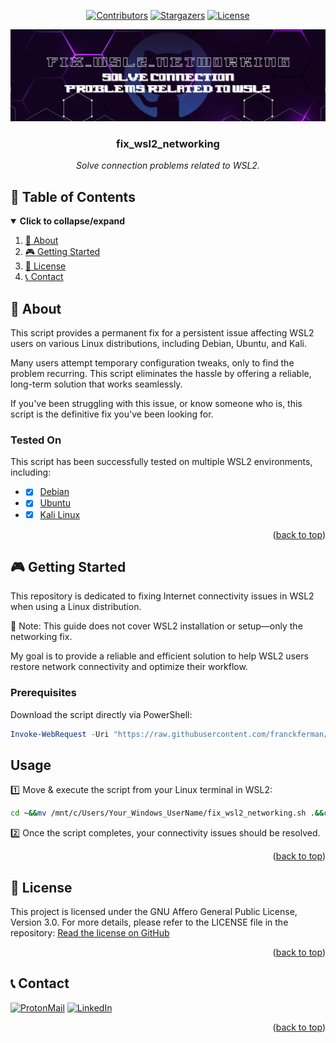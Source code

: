 <div id="top" align="center">

<!-- Shields Header -->
[![Contributors][contributors-shield]](https://github.com/franckferman/fix_wsl2_networking/graphs/contributors)
[![Stargazers][stars-shield]](https://github.com/franckferman/fix_wsl2_networking/stargazers)
[![License][license-shield]](https://github.com/franckferman/fix_wsl2_networking/blob/stable/LICENSE)

<!-- Logo -->
<a href="https://github.com/franckferman/fix_wsl2_networking">
  <img src="https://raw.githubusercontent.com/franckferman/fix_wsl2_networking/stable/docs/github/graphical_resources/banner-fix_wsl2_networking.jpg" alt="banner-fix_wsl2_networking" width="auto" height="auto">
</a>

<!-- Title & Tagline -->
<h3 align="center">fix_wsl2_networking</h3>
<p align="center">
    <em>Solve connection problems related to WSL2.</em>
    <br>
</p>

</div>

## 📜 Table of Contents

<details open>
  <summary><strong>Click to collapse/expand</strong></summary>
  <ol>
    <li><a href="#-about">📖 About</a></li>
    <li><a href="#-getting-started">🎮 Getting Started</a></li>
    <li><a href="#-license">📜 License</a></li>
    <li><a href="#-contact">📞 Contact</a></li>
  </ol>
</details>

## 📖 About

This script provides a permanent fix for a persistent issue affecting WSL2 users on various Linux distributions, including Debian, Ubuntu, and Kali.

Many users attempt temporary configuration tweaks, only to find the problem recurring. This script eliminates the hassle by offering a reliable, long-term solution that works seamlessly.

If you've been struggling with this issue, or know someone who is, this script is the definitive fix you've been looking for.

### Tested On

This script has been successfully tested on multiple WSL2 environments, including:

* - [x] [Debian](https://www.microsoft.com/en-us/p/debian/9msvkqc78pk6)
* - [x] [Ubuntu](https://www.microsoft.com/en-us/p/ubuntu/9pdxgncfsczv)
* - [x] [Kali Linux](https://www.microsoft.com/en-us/p/kali-linux/9pkr34tncv07)

<p align="right">(<a href="#top">back to top</a>)</p>

## 🎮 Getting Started

This repository is dedicated to fixing Internet connectivity issues in WSL2 when using a Linux distribution.

📌 Note: This guide does not cover WSL2 installation or setup—only the networking fix.

My goal is to provide a reliable and efficient solution to help WSL2 users restore network connectivity and optimize their workflow.

### Prerequisites

Download the script directly via PowerShell:

```PowerShell
Invoke-WebRequest -Uri "https://raw.githubusercontent.com/franckferman/fix_wsl2_networking/stable/fix_wsl2_networking.sh" -OutFile "C:\Users\$env:UserName\fix_wsl2_networking.sh"
```

## Usage

1️⃣ Move & execute the script from your Linux terminal in WSL2:

```sh
cd ~&&mv /mnt/c/Users/Your_Windows_UserName/fix_wsl2_networking.sh .&&chmod +x ./fix_wsl2_networking.sh&&sudo ./fix_wsl2_networking.sh
```

2️⃣ Once the script completes, your connectivity issues should be resolved.

<p align="right">(<a href="#top">back to top</a>)</p>

## 📜 License

This project is licensed under the GNU Affero General Public License, Version 3.0. For more details, please refer to the LICENSE file in the repository: [Read the license on GitHub](https://github.com/franckferman/fix_wsl2_networking/blob/stable/LICENSE)

<p align="right">(<a href="#top">back to top</a>)</p>

## 📞 Contact

[![ProtonMail][protonmail-shield]](mailto:contact@franckferman.fr)  [![LinkedIn][linkedin-shield]](https://www.linkedin.com/in/franckferman)

<p align="right">(<a href="#top">back to top</a>)</p>

<!-- MARKDOWN LINKS & IMAGES -->
<!-- https://www.markdownguide.org/basic-syntax/#reference-style-links -->
[contributors-shield]: https://img.shields.io/github/contributors/franckferman/fix_wsl2_networking.svg?style=for-the-badge
[contributors-url]: https://github.com/franckferman/fix_wsl2_networking/graphs/contributors
[stars-shield]: https://img.shields.io/github/stars/franckferman/fix_wsl2_networking.svg?style=for-the-badge
[stars-url]: https://github.com/franckferman/fix_wsl2_networking/stargazers
[license-shield]: https://img.shields.io/github/license/franckferman/fix_wsl2_networking.svg?style=for-the-badge
[license-url]: https://github.com/franckferman/fix_wsl2_networking/blob/stable/LICENSE
[protonmail-shield]: https://img.shields.io/badge/ProtonMail-8B89CC?style=for-the-badge&logo=protonmail&logoColor=blueviolet
[linkedin-shield]: https://img.shields.io/badge/-LinkedIn-black.svg?style=for-the-badge&logo=linkedin&colorB=blue
[twitter-shield]: https://img.shields.io/badge/-Twitter-black.svg?style=for-the-badge&logo=twitter&colorB=blue
